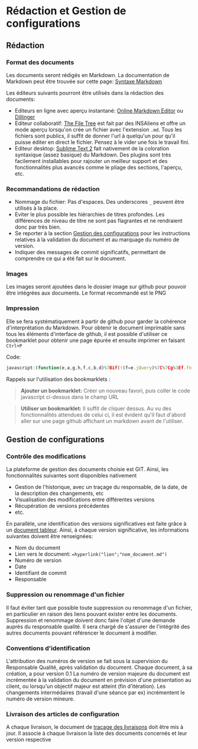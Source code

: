 Rédaction et Gestion de configurations
========

Rédaction
------

### Format des documents ###

Les documents seront rédigés en Markdown. La documentation de Markdown peut être trouvée sur cette page: [Syntaxe Markdown](http://daringfireball.net/projects/markdown/syntax)

Les éditeurs suivants pourront être utilisés dans la rédaction des documents: 

- Editeurs en ligne avec aperçu instantané: [Online Markdown Editor](http://www.ctrlshift.net/project/markdowneditor/) ou [Dillinger](http://dillinger.io/)
- Editeur collaboratif: [The File Tree](https://thefiletree.com/) est fait par des INSAliens et offre un mode aperçu lorsqu'on crée un fichier avec l'extension ``.md``. Tous les fichiers sont publics, il suffit de donner l'url à quelqu'un pour qu'il puisse éditer en direct le fichier. Pensez à le vider une fois le travail fini.
- Editeur desktop: [Sublime Text 2](http://www.sublimetext.com/2) fait nativement de la coloration syntaxique (assez basique) du Markdown.  Des plugins sont très facilement installables pour rajouter un meilleur support et des fonctionnalités plus avancés comme le pliage des sections, l'aperçu, etc.


### Recommandations de rédaction ###
* Nommage du fichier: Pas d'espaces. Des underscores ``_`` peuvent être utilisés à la place.
* Eviter le plus possible les hiérarchies de titres profondes. Les différences de niveau de titre ne sont pas flagrantes et ne rendraient donc par très bien.
* Se reporter à la section [Gestion des configurations](#gestion-de-configurations) pour les instructions relatives à la validation du document et au marquage du numéro de version.
* Indiquer des messages de commit significatifs, permettant de comprendre ce qui a été fait sur le document.

### Images ###
Les images seront ajoutées dans le dossier image sur github pour pouvoir être intégrées aux documents. Le format recommandé est le PNG

### Impression ###

Elle se fera systématiquement à partir de github pour garder la cohérence d'interprétation du Markdown. Pour obtenir le document imprimable sans tous les éléments d'interface de github, il est possible d'utiliser ce bookmarklet pour obtenir une page épurée et ensuite imprimer en faisant ``Ctrl+P``

Code:
```javascript
javascript:(function(e,a,g,h,f,c,b,d)%7Bif(!(f=e.jQuery)%7C%7Cg%3Ef.fn.jquery%7C%7Ch(f))%7Bc=a.createElement(%22script%22);c.type=%22text/javascript%22;c.src=%22http://ajax.googleapis.com/ajax/libs/jquery/%22+g+%22/jquery.min.js%22;c.onload=c.onreadystatechange=function()%7Bif(!b&&(!(d=this.readyState)%7C%7Cd==%22loaded%22%7C%7Cd==%22complete%22))%7Bh((f=e.jQuery).noConflict(1),b=1);f(c).remove()%7D%7D;a.documentElement.childNodes%5B0%5D.appendChild(c)%7D%7D)(window,document,%221.3.2%22,function($,L)%7B$('%23header,%20.pagehead,%20.breadcrumb,%20.commit,%20.meta,%20%23footer,%20%23footer-push,%20.wiki-actions,%20%23last-edit,%20.actions,%20.header').remove();%20$('%23files,%20.file').css(%7B%22background%22:%22none%22,%20%22border%22:%22none%22%7D);%20$('link').removeAttr('media');%7D);
```

Rappels sur l'utilisation des bookmarklets :

>**Ajouter un bookmarklet:** Créer un nouveau favori, puis coller le code javascript ci-dessus dans le champ URL

>**Utiliser un bookmarklet:** Il suffit de cliquer dessus. Au vu des fonctionnalités attendues de celui ci, il est évident qu'il faut d'abord aller sur une page github affichant un markdown avant de l'utiliser.


Gestion de configurations
--------

### Contrôle des modifications ###

La plateforme de gestion des documents choisie est GIT. Ainsi, les fonctionnalités suivantes sont disponibles nativement
- Gestion de l'historique, avec un traçage du responsable, de la date, de la description des changements, etc
- Visualisation des modifications entre différentes versions
- Récupération de versions précédentes
- etc.

En parallèle, une identification des versions significatives est faite grâce à un [document tableur](https://docs.google.com/spreadsheet/ccc?key=0AsECmMGkrcOvdEg2aWI0RzZZYXBHeXBxN2tIbU9iS3c#gid=0).
Ainsi, à chaque version significative, les informations suivantes doivent être renseignées:
- Nom du document
- Lien vers le document: ``=hyperlink("lien";"nom_document.md")``
- Numéro de version
- Date
- Identifiant de commit
- Responsable


### Suppression ou renommage d'un fichier ###

Il faut éviter tant que possible toute suppression ou renommage d'un fichier, en particulier en raison des liens pouvant exister entre les documents. Suppression et renommage doivent donc faire l'objet d'une demande auprès du responsable qualité. Il sera chargé de s'assurer de l'intégrité des autres documents pouvant référencer le document à modifier.


### Conventions d'identification ###

L'attribution des numéros de version se fait sous la supervision du Responsable Qualité, après validation du document.
Chaque document, à sa création, a pour version 0.1
La numéro de version majeure du document est incrémentée à la validation du document en prévision d'une présentation au client, ou lorsqu'un objectif majeur est atteint (fin d'itération).
Les changements intermédaires (travail d'une séance par ex) incrémentent le numéro de version mineure.


### Livraison des articles de configuration ###

A chaque livraison, le document de [traçage des livraisons](https://docs.google.com/spreadsheet/ccc?key=0AsECmMGkrcOvdEg2aWI0RzZZYXBHeXBxN2tIbU9iS3c#gid=1) doit être mis à jour.
Il associe à chaque livraison la liste des documents concernés et leur version respective
